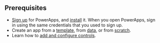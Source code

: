 ## Prerequisites
* [Sign up](../signup-for-powerapps.md) for PowerApps, and [install](http://aka.ms/powerappsinstall) it. When you open PowerApps, sign in using the same credentials that you used to sign up.
* Create an app from a [template](../get-started-test-drive.md), from [data](../maker/get-started-create-from-data.md), or from [scratch](../maker/get-started-create-from-blank.md).
* Learn how to [add and configure controls](../maker/add-configure-controls.md).

